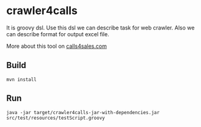 crawler4calls
===
It is groovy dsl. Use this dsl we can describe task for web crawler. Also we can describe format for output excel file.

More about this tool on [calls4sales.com](https://calls4sales.com)

Build
---
```
mvn install
```
Run
---
```
java -jar target/crawler4calls-jar-with-dependencies.jar src/test/resources/testScript.groovy
```
